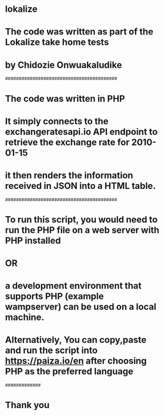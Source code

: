 # lokalize
# The code was written as part of the Lokalize take home tests
# by Chidozie Onwuakaludike


#########################################


# The code was written in PHP
# It simply connects to the exchangeratesapi.io API endpoint to retrieve the exchange rate for 2010-01-15 
# it then renders the information received in JSON into a HTML table.


#########################################


# To run this script, you would need to run the PHP file on a web server with PHP installed 
# OR
# a development environment that supports PHP (example wampserver) can be used on a local machine.

# Alternatively, You can copy,paste  and run the script into https://paiza.io/en after choosing PHP as the preferred language


#############
# Thank you


